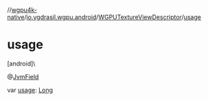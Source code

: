 //[wgpu4k-native](../../../index.md)/[io.ygdrasil.wgpu.android](../index.md)/[WGPUTextureViewDescriptor](index.md)/[usage](usage.md)

# usage

[android]\

@[JvmField](https://kotlinlang.org/api/core/kotlin-stdlib/kotlin.jvm/-jvm-field/index.html)

var [usage](usage.md): [Long](https://kotlinlang.org/api/core/kotlin-stdlib/kotlin/-long/index.html)